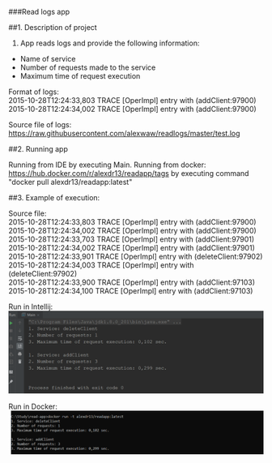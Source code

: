 ###Read logs app

##1. Description of project

1. App reads logs and provide the following information:
- Name of service
- Number of requests made to the service
- Maximum time of request execution

Format of logs:  
2015-10-28T12:24:33,803 TRACE [OperImpl] entry with (addClient:97900)  
2015-10-28T12:24:34,002 TRACE [OperImpl] entry with (addClient:97900)  

Source file of logs: https://raw.githubusercontent.com/alexwaw/readlogs/master/test.log

##2. Running app

Running from IDE by executing Main.
Running from docker: https://hub.docker.com/r/alexdr13/readapp/tags by executing command "docker pull alexdr13/readapp:latest"

##3. Example of execution:

Source file:  
2015-10-28T12:24:33,803 TRACE [OperImpl] entry with (addClient:97900)  
2015-10-28T12:24:34,002 TRACE [OperImpl] entry with (addClient:97900)  
2015-10-28T12:24:33,703 TRACE [OperImpl] entry with (addClient:97901)  
2015-10-28T12:24:34,002 TRACE [OperImpl] entry with (addClient:97901)  
2015-10-28T12:24:33,901 TRACE [OperImpl] entry with (deleteClient:97902)  
2015-10-28T12:24:34,003 TRACE [OperImpl] entry with (deleteClient:97902)  
2015-10-28T12:24:33,900 TRACE [OperImpl] entry with (addClient:97103)  
2015-10-28T12:24:34,100 TRACE [OperImpl] entry with (addClient:97103)  

Run in Intellij:
![alt text](https://github.com/alexwaw/readlogs/blob/master/intellij.png?raw=true)

Run in Docker:
![alt text](https://github.com/alexwaw/readlogs/blob/master/docker.png?raw=true)

